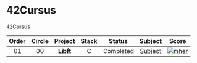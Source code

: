 # 42Cursus
42Cursus

 |Order|Circle|Project|Stack|Status|Subject|Score|
 |:---:|:---:|:---:|:---:|:---:|:---:|:---:|
 |01|00|[**Libft**](https://github.com/hermin9804/42-cursus/tree/main/circle-00/Libft)|C|Completed|[Subject](https://github.com/hermin9804/42-cursus/blob/main/circle-00/circle00%20-%20Libft.pdf)|[![mher](https://badge42.herokuapp.com/api/project/jseo/Libft)](https://github.com/JaeSeoKim/badge42)|
  
